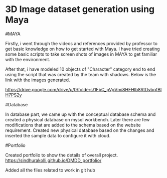 # 3D Image dataset generation using Maya

#MAYA

Firstly, i went through the videos and references provided by professor to get basic knowledge on how to get started with Maya. I have tried creating some basic scripts to take screen shots of images in MAYA to get familiar with the environment.

After that, i have modeled 10 objects of "Character" category end to end using the script that was created by the team with shadows. Below is the link with the images generated. 

https://drive.google.com/drive/u/0/folders/1FbC_pVgVmi8HFHlb8RtDvbqfBIH7PS2y

#Database

In database part, we came up with the conceptual database schema and created a physical database on mysql workbench. Later there are few modifications that are added to the schema based on the website requirement. Created new physical database based on the changes and inserted the sample data to configure it with cloud.


#Portfolio

Created portfolio to show the details of overall project.
https://sindhurakolli.github.io/DMDD_portfolio/

Added all the files related to work in git hub